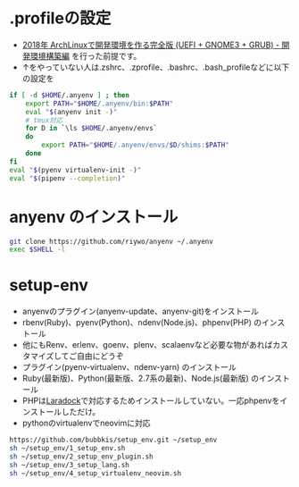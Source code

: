 # .profileの設定
- [2018年 ArchLinuxで開発環境を作る完全版 (UEFI + GNOME3 + GRUB) - 開発環境構築編](https://ore.saizensen.tech/2018_archlinux_develop_settings/) を行った前提です。
- ↑をやっていない人は.zshrc、.zprofile、.bashrc、.bash_profileなどに以下の設定を
```zsh
if [ -d $HOME/.anyenv ] ; then
    export PATH="$HOME/.anyenv/bin:$PATH"
    eval "$(anyenv init -)"
    # tmux対応
    for D in `\ls $HOME/.anyenv/envs`
    do
        export PATH="$HOME/.anyenv/envs/$D/shims:$PATH"
    done
fi
eval "$(pyenv virtualenv-init -)"
eval "$(pipenv --completion)"
```

# anyenv のインストール
```zsh
git clone https://github.com/riywo/anyenv ~/.anyenv
exec $SHELL -l
```

# setup-env
- anyenvのプラグイン(anyenv-update、anyenv-git)をインストール
- rbenv(Ruby)、pyenv(Python)、ndenv(Node.js)、phpenv(PHP) のインストール
 - 他にもRenv、erlenv、goenv、plenv、scalaenvなど必要な物があればカスタマイズしてご自由にどうぞ
- プラグイン(pyenv-virtualenv、ndenv-yarn) のインストール
- Ruby(最新版)、Python(最新版、2.7系の最新)、Node.js(最新版) のインストール
- PHPは[Laradock](https://github.com/laradock/laradock)で対応するためインストールしていない。一応phpenvをインストールしただけ。
- pythonのvirtualenvでneovimに対応
```zsh
https://github.com/bubbkis/setup_env.git ~/setup_env
sh ~/setup_env/1_setup_env.sh
sh ~/setup_env/2_setup_env_plugin.sh
sh ~/setup_env/3_setup_lang.sh
sh ~/setup_env/4_setup_virtualenv_neovim.sh
```

